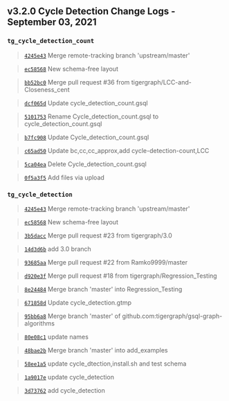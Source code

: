 
## v3.2.0 Cycle Detection Change Logs - September 03, 2021

### `tg_cycle_detection_count`

> [`4245e43`](https://github.com/tigergraph/gsql-graph-algorithms/commit/4245e43a22b913d135841349a2b0754e7ab8968e) Merge remote-tracking branch 'upstream/master'

> [`ec58568`](https://github.com/tigergraph/gsql-graph-algorithms/commit/ec58568cdd7e608bd7af13d6bce2eaf781c9798f) New schema-free layout

> [`bb52bc0`](https://github.com/tigergraph/gsql-graph-algorithms/commit/bb52bc0903ffd2684b70b9fb7499f8b3749f0f6b) Merge pull request #36 from tigergraph/LCC-and-Closeness_cent

> [`dcf065d`](https://github.com/tigergraph/gsql-graph-algorithms/commit/dcf065dba9caa1e885f01cdefdcb60fe1c6d12cd) Update cycle_detection_count.gsql

> [`5101753`](https://github.com/tigergraph/gsql-graph-algorithms/commit/510175331ffd32ebdca00f2d0f7796a4afd4075e) Rename Cycle_detection_count.gsql to cycle_detection_count.gsql

> [`b7fc908`](https://github.com/tigergraph/gsql-graph-algorithms/commit/b7fc9088cc03990ae01a980f657173554c93df1f) Update Cycle_detection_count.gsql

> [`c65ad50`](https://github.com/tigergraph/gsql-graph-algorithms/commit/c65ad502dcfc03f1190dccc257746bc791264e48) Update bc,cc,cc_approx,add cycle-detection-count,LCC

> [`5ca04ea`](https://github.com/tigergraph/gsql-graph-algorithms/commit/5ca04eae8cc2eba2793cb5817bae7bb45c6ad4b2) Delete Cycle_detection_count.gsql

> [`0f5a3f5`](https://github.com/tigergraph/gsql-graph-algorithms/commit/0f5a3f540328e5f916a056df37cf8bdadd7b522e) Add files via upload

### `tg_cycle_detection`

> [`4245e43`](https://github.com/tigergraph/gsql-graph-algorithms/commit/4245e43a22b913d135841349a2b0754e7ab8968e) Merge remote-tracking branch 'upstream/master'

> [`ec58568`](https://github.com/tigergraph/gsql-graph-algorithms/commit/ec58568cdd7e608bd7af13d6bce2eaf781c9798f) New schema-free layout

> [`3b5dacc`](https://github.com/tigergraph/gsql-graph-algorithms/commit/3b5daccfdf9ec1a7653e0bcd70108e73debb40dc) Merge pull request #23 from tigergraph/3.0

> [`14d3d6b`](https://github.com/tigergraph/gsql-graph-algorithms/commit/14d3d6b2684705a8917bf491084d3786809f0141) add 3.0 branch

> [`93685aa`](https://github.com/tigergraph/gsql-graph-algorithms/commit/93685aad73cc1bb3db16f8c89ca9d62e50e9a718) Merge pull request #22 from Ramko9999/master

> [`d920e3f`](https://github.com/tigergraph/gsql-graph-algorithms/commit/d920e3f101f38087dd38e5d7edec161fc0710782) Merge pull request #18 from tigergraph/Regression_Testing

> [`8e24484`](https://github.com/tigergraph/gsql-graph-algorithms/commit/8e244844ff5afbdbeecb3392e1200b50631dba54) Merge branch 'master' into Regression_Testing

> [`671858d`](https://github.com/tigergraph/gsql-graph-algorithms/commit/671858df8e2f9482d8ac8d28ee04d0c3601d6b0a) Update cycle_detection.gtmp

> [`95bb6a8`](https://github.com/tigergraph/gsql-graph-algorithms/commit/95bb6a8abcec371e5acd07fb3f94f5480be616ce) Merge branch 'master' of github.com:tigergraph/gsql-graph-algorithms

> [`80e08c1`](https://github.com/tigergraph/gsql-graph-algorithms/commit/80e08c1c976fff00c76f014c79a75233730d1d38) update names

> [`48bae2b`](https://github.com/tigergraph/gsql-graph-algorithms/commit/48bae2b679169fc19b223a625e2080a042aac7c9) Merge branch 'master' into add_examples

> [`58ee1a5`](https://github.com/tigergraph/gsql-graph-algorithms/commit/58ee1a510c8b5ad877dd67fa896bfa4047b7cc8f) update cycle_dtection,install.sh and test schema

> [`1a9017e`](https://github.com/tigergraph/gsql-graph-algorithms/commit/1a9017e5157d54a397408e29391f66e4bc593953) update cycle_detection

> [`3d73762`](https://github.com/tigergraph/gsql-graph-algorithms/commit/3d737623a1d484b3fb09ab6bb21a2fb1800f8594) add cycle_detection
